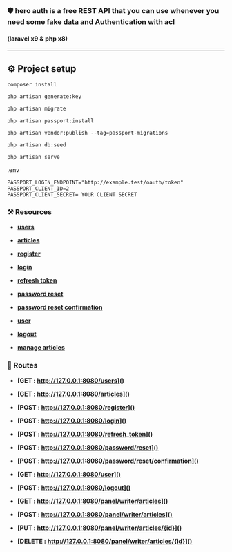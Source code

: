 ### 🛡️ hero auth is a free  REST API that you can use whenever you need some fake data and Authentication with acl
 #### (laravel x9 & php x8)

***

## ⚙️  Project setup


```
composer install
```

```
php artisan generate:key
```

```
php artisan migrate
```

```
php artisan passport:install
```

```
php artisan vendor:publish --tag=passport-migrations
```

```
php artisan db:seed
```

```
php artisan serve
```


.env

```
PASSPORT_LOGIN_ENDPOINT="http://example.test/oauth/token"
PASSPORT_CLIENT_ID=2
PASSPORT_CLIENT_SECRET= YOUR CLIENT SECRET
```




### ⚒️ Resources

- **[users]()**

- **[articles]()**

- **[register]()**

- **[login]()**

- **[refresh token]()**

- **[password reset]()**

- **[password reset confirmation]()**

- **[user]()**

- **[logout]()**

- **[manage articles]()**


### 📌 Routes

- **[GET : http://127.0.0.1:8080/users]()**

- **[GET : http://127.0.0.1:8080/articles]()**

- **[POST : http://127.0.0.1:8080/register]()**

- **[POST : http://127.0.0.1:8080/login]()**

- **[POST : http://127.0.0.1:8080/refresh_token]()**

- **[POST : http://127.0.0.1:8080/password/reset]()**

- **[POST : http://127.0.0.1:8080/password/reset/confirmation]()**

- **[GET : http://127.0.0.1:8080/user]()**

- **[POST : http://127.0.0.1:8080/logout]()**

- **[GET : http://127.0.0.1:8080/panel/writer/articles]()**
- **[POST : http://127.0.0.1:8080/panel/writer/articles]()**
- **[PUT : http://127.0.0.1:8080/panel/writer/articles/{id}]()**
- **[DELETE : http://127.0.0.1:8080/panel/writer/articles/{id}]()**



